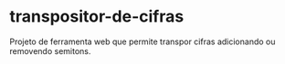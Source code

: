 # transpositor-de-cifras
Projeto de ferramenta web que permite transpor cifras adicionando ou removendo semitons.
